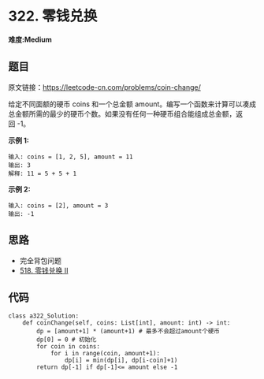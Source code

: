 # 322. 零钱兑换
**难度:Medium**
## 题目
原文链接：https://leetcode-cn.com/problems/coin-change/

给定不同面额的硬币 coins 和一个总金额 amount。编写一个函数来计算可以凑成总金额所需的最少的硬币个数。如果没有任何一种硬币组合能组成总金额，返回 -1。

**示例 1:**
```
输入: coins = [1, 2, 5], amount = 11
输出: 3 
解释: 11 = 5 + 5 + 1
```
**示例 2:**
```
输入: coins = [2], amount = 3
输出: -1
```

## 思路
* 完全背包问题
* [518. 零钱兑换 II](https://github.com/czzbb/leetcode-python/blob/master/code/0518-%E9%9B%B6%E9%92%B1%E5%85%91%E6%8D%A2%20II.md)

## 代码
```
class a322_Solution:
    def coinChange(self, coins: List[int], amount: int) -> int:
        dp = [amount+1] * (amount+1) # 最多不会超过amount个硬币
        dp[0] = 0 # 初始化
        for coin in coins:
            for i in range(coin, amount+1):
                dp[i] = min(dp[i], dp[i-coin]+1)
        return dp[-1] if dp[-1]<= amount else -1
```
